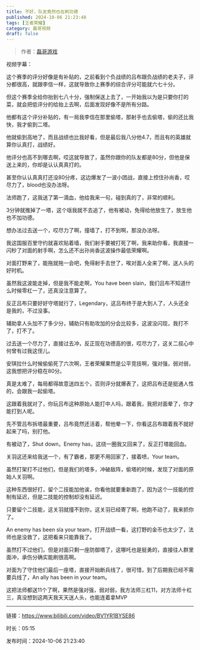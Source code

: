 ```yaml
---
title: 不好，队友竟然也在刷功德
published: 2024-10-06 21:23:40
tags: [王者荣耀]
category: 磊哥视频
draft: false
---
```



> 作者：[磊哥游戏](https://space.bilibili.com/268941858?spm_id_from=333.788.upinfo.head.click)

视频字幕：

这个赛季的评分好像是有补贴的，之前看到个负战绩的吕布跟负战绩的老夫子，评分都很高，就跟李信一样，这就导致你上赛季的综合评分可能就六七十分。

但这个赛季全给你抬到七八十分，强制保送上去了，一开始我以为是只要你打的菜，就会把低评分的给抬上去啊，后面发现好像不是所有分路。

他都有这个评分补贴的，有一局我李信在那里偷塔，那射手也去偷塔，偷的还比我快，我才偷到二塔。

他就偷到高地了，而且战绩也比我好看，但是最后我八分他4.7，而且有的英雄就算你认真打，战绩好。

他评分也高不到哪去啊，哎这就导致了，虽然你跟你的队友都是80分，但他是保送上来的，你却是认认真真打的。

甚至你认认真真打还没80分疼，这边爆发了一波小团战，直接上控住孙尚香，哎尽力了，blood也没办法呀。

法师跑了，这我送了第一滴血，他给我来一句，碰到真的了，非常的顺利。

3分钟就推掉了一塔，这个瑶我就不去追了，他有被动，免得给他放生了，放生他也不加功德。

想办法过去送一个，哎尽力了啊，撞墙了，打不到啊，那没办法呀。

我这国服百里守约就喜欢贴着墙，我们射手要被打死了啊，我来助你看，我直接一闪秒了对面的射手啊，怎么还不出孙尚香这波操作最低荣耀啊。

对面打野来了，能拖就拖一会吧，免得射手去世了，唉对面人全来了啊，送人头的好时机。

虽然我这波能走掉，但是我不能走啊，You have been slain，我们吕布不知道什么时候零杠一了，还真没注意算了。

反正吕布只要好好守塔就行了，Legendary，这吕布终于是大到人了，人头还全是我的，不过没事。

辅助拿人头加不了多少分，辅助只有助攻加的分会比较多，这波没闪现，我打不了，打不了。

过去送一个尽力了，直接过去冲，反正现在功德高的很，哎尽力了，这关二叔心中何曾有过我这侄儿。

安琪拉什么时候偷偷死了六次啊，王者荣耀果然是公平竞技啊，强对强，弱对弱，这我想把评分稳在80分。

真是太难了，每局都得故意送四五个，否则评分就爆表了，这把吕布还是挺通人性的，会跟我一起偷塔。

这跟着我就对了，你玩吕布这种原始人能打中人吗，跟着我，我把对面晕了，你才能打到人呢。

先不管吕布拆塔最重要，吕布竟然还活着，帮他晕一下，你看这吕布跟着我不就好起来了吗，别打他。

有被动了，Shut down，Enemy has，这绕一圈我又回来了，反正打塔能回血。

关羽这还来给我送一个，有了霸者，那更不用回家了，接着喷，Your team。

虽然打架打不过他们，但是我们的塔多，冲破敌阵，偷塔的时候，发现了对面的原始人关羽啊。

这种东西很好打，留个二技能加他诶，你看他就要重新跑了，因为这个一技能的控制有延迟，但是二技能的控制却没有延迟。

只要留个二技能，这关羽就撞不到你，这关羽已经寄了啊，他跑不动了，我来抓你了。

An enemy has been sla your team，打开战绩一看，这打野的金币也太少了，法师也是没救了，这把看来只能靠我了。

虽然打不过他们，但是对面只剩一座防御塔了，这哪吒也是挺勇的，直接往人群里面冲，承伤分确实能刷很高啊。

对面为了守住他们最后一座塔，直接开始断兵线了，很可惜，到了后期我已经不需要兵线了，An ally has been in your team。

这把法师都送11个了啊，果然是强对强，弱对弱，我方法师三杠11，对方法师十杠三，真没想到这两天我天天送人头，也能连着拿MVP

---

链接：https://www.bilibili.com/video/BV1YR1BYSE86

时长：05:15

发布时间：2024-10-06 21:23:40

